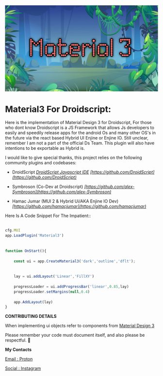 ![](Material3.png)
# Material3 For Droidscript:


Here is the implementation of Material Design 3 for Droidscript,
For those who dont know Droidscript is a JS Framework that allows
Js developers to easily and speedily release apps for the android
Os and many other OS's in the future via the react based Hybrid UI
Enjine
or Enjine IO.
Still unclear, remember I am not a part of the official Ds Team.
This plugin will also have intentions to be exportable as Hybrid 
is.

I would like to give special thanks, this project relies on the 
following community plugins and codebases:

- DroidScript 
_[DroidScript Javascript IDE](https://droidscript.org/)_
_[https://github.com/DroidScript](https://github.com/DroidScript)_

- Symbroson (Co-Dev at Droidscript)
_[https://github.com/alex-Symbroson](https://github.com/alex-Symbroson)_


- Hamac Jumar (MUI 2 & Hybrid Ui/AKA Enjine IO Dev)
_[https://github.com/hamacjumar](https://github.com/hamacjumar)_


Here Is A Code Snippet For The Impatient::

```javascript

cfg.MUI
app.LoadPlugin('Material3')


function OnStart(){

    const ui = app.CreateMaterial3('dark','outline','dflt');
    
    
    lay = ui.addLayout('Linear','FillXY')
    
    progressLoader = ui.addProgressBar('linear',0.85,lay)
    progressLoader.setMargins(null,0.4)
    
    app.AddLayout(lay)
}

```


__CONTRIBUTING DETAILS__


When implementing ui objects refer to components from [Material Design 3](https://m3.material.io/components)

Please remember your code must document itself, and also please be respectful. 👻

__My Contacts__

[Email : Proton](oarabilekoore@protonmail.com)

[Social : Instagram](https://www.instagram.com/oneofakind_tm/)
